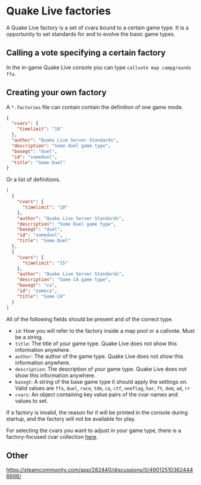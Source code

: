 # Quake Live factories

A Quake Live factory is a set of cvars bound to a certain game type. It is a opportunity to set standards for and to evolve the basic game types.

## Calling a vote specifying a certain factory

In the in-game Quake Live console you can type `callvote map campgrounds ffa`.

## Creating your own factory

A `*.factories` file can contain contain the definition of one game mode.

```json
{
  "cvars": {
    "timelimit": "10"
  },
  "author": "Quake Live Server Standards",
  "description": "Some duel game type",
  "basegt": "duel",
  "id": "someduel",
  "title": "Some Duel"
}
```

Or a list of definitions.

```json
[
  {
    "cvars": {
      "timelimit": "10"
    },
    "author": "Quake Live Server Standards",
    "description": "Some Duel game type",
    "basegt": "duel",
    "id": "someduel",
    "title": "Some Duel"
  },
  {
    "cvars": {
      "timelimit": "15"
    },
    "author": "Quake Live Server Standards",
    "description": "Some CA game type",
    "basegt": "ca",
    "id": "someca",
    "title": "Some CA"
  }
]
```

All of the following fields should be present and of the correct type.

- `id`: How you will refer to the factory inside a map pool or a callvote. Must be a string.
- `title`: The title of your game type. Quake Live does not show this information anywhere.
- `author`: The author of the game type. Quake Live does not show this information anywhere.
- `description`: The description of your game type. Quake Live does not show this information anywhere.
- `basegt`: A string of the base game type it should apply the settings on. Valid values are `ffa`, `duel`, `race`, `tdm`, `ca`, `ctf`, `oneflag`, `har`, `ft`, `dom`, `ad`, `rr`
- `cvars`: An object containing key value pairs of the cvar names and values to set.

If a factory is invalid, the reason for it will be printed in the console during startup, and the factory will not be available for play.

For selecting the cvars you want to adjust in your game type, there is a factory-focused cvar collection [here](https://github.com/quakelive-server-standards/server-standards/blob/master/factories/cvars.md).

## Other

https://steamcommunity.com/app/282440/discussions/0/490125103624446696/